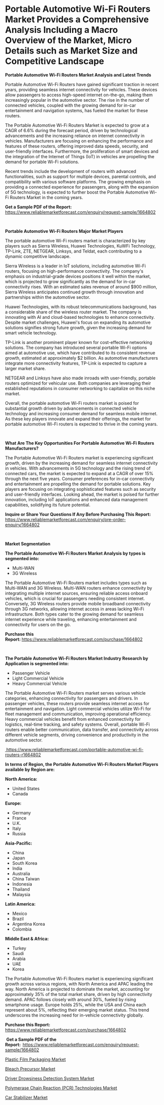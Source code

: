<p><h1>Portable Automotive Wi-Fi Routers Market Provides a Comprehensive Analysis Including a Macro Overview of the Market, Micro Details such as Market Size and Competitive Landscape</h1></p><p><strong>Portable Automotive Wi-Fi Routers Market Analysis and Latest Trends</strong></p>
<p><p>Portable Automotive Wi-Fi Routers have gained significant traction in recent years, providing seamless internet connectivity for vehicles. These devices allow passengers to access high-speed internet on-the-go, making them increasingly popular in the automotive sector. The rise in the number of connected vehicles, coupled with the growing demand for in-car entertainment and navigation systems, has fueled the market for these routers.</p><p>The Portable Automotive Wi-Fi Routers Market is expected to grow at a CAGR of 6.6% during the forecast period, driven by technological advancements and the increasing reliance on internet connectivity in vehicles. Manufacturers are focusing on enhancing the performance and features of these routers, offering improved data speeds, security, and user-friendly interfaces. Furthermore, the proliferation of smart devices and the integration of the Internet of Things (IoT) in vehicles are propelling the demand for portable Wi-Fi solutions. </p><p>Recent trends include the development of routers with advanced functionalities, such as support for multiple devices, parental controls, and compatibility with various software platforms. The growing emphasis on providing a connected experience for passengers, along with the expansion of 5G technology, is expected to further boost the Portable Automotive Wi-Fi Routers Market in the coming years.</p></p>
<p><strong>Get a Sample PDF of the Report:&nbsp;</strong> <a href="https://www.reliablemarketforecast.com/enquiry/request-sample/1664802?utm_campaign=1839&utm_medium=2&utm_source=Github&utm_content=ia&utm_term=09122024&utm_id=portable-automotive-wi-fi-routers">https://www.reliablemarketforecast.com/enquiry/request-sample/1664802</a></p>
<p>&nbsp;</p>
<p><strong>Portable Automotive Wi-Fi Routers Major Market Players</strong></p>
<p><p>The portable automotive Wi-Fi routers market is characterized by key players such as Sierra Wireless, Huawei Technologies, KuWFi Technology, TP-Link, ZTE, NETGEAR, Linksys, and Teldat, each contributing to a dynamic competitive landscape. </p><p>Sierra Wireless is a leader in IoT solutions, including automotive Wi-Fi routers, focusing on high-performance connectivity. The company's emphasis on industrial-grade devices positions it well within the market, which is projected to grow significantly as the demand for in-car connectivity rises. With an estimated sales revenue of around $900 million, Sierra Wireless anticipates continued growth through innovation and partnerships within the automotive sector.</p><p>Huawei Technologies, with its robust telecommunications background, has a considerable share of the wireless router market. The company is innovating with AI and cloud-based technologies to enhance connectivity. Despite market challenges, Huawei's focus on expanding its automotive solutions signifies strong future growth, given the increasing demand for smart vehicle technology.</p><p>TP-Link is another prominent player known for cost-effective networking solutions. The company has introduced several portable Wi-Fi options aimed at automotive use, which have contributed to its consistent revenue growth, estimated at approximately $2 billion. As automotive manufacturers integrate more connectivity features, TP-Link is expected to capture a larger market share.</p><p>NETGEAR and Linksys have also made inroads with user-friendly, portable routers optimized for vehicular use. Both companies are leveraging their established reputations in consumer networking to capitalize on this niche market.</p><p>Overall, the portable automotive Wi-Fi routers market is poised for substantial growth driven by advancements in connected vehicle technology and increasing consumer demand for seamless mobile internet. As these key players innovate and expand their offerings, the market for portable automotive Wi-Fi routers is expected to thrive in the coming years.</p></p>
<p>&nbsp;</p>
<p><strong>What Are The Key Opportunities For Portable Automotive Wi-Fi Routers Manufacturers?</strong></p>
<p><p>The Portable Automotive Wi-Fi Routers market is experiencing significant growth, driven by the increasing demand for seamless internet connectivity in vehicles. With advancements in 5G technology and the rising trend of connected cars, the market is expected to expand at a CAGR of over 15% through the next five years. Consumer preferences for in-car connectivity and entertainment are propelling the demand for portable solutions. Key players are focusing on integrating sophisticated features such as security and user-friendly interfaces. Looking ahead, the market is poised for further innovation, including IoT applications and enhanced data management capabilities, solidifying its future potential.</p></p>
<p><strong>Inquire or Share Your Questions If Any Before Purchasing This Report:</strong> <a href="https://www.reliablemarketforecast.com/enquiry/pre-order-enquiry/1664802?utm_campaign=1839&utm_medium=2&utm_source=Github&utm_content=ia&utm_term=09122024&utm_id=portable-automotive-wi-fi-routers">https://www.reliablemarketforecast.com/enquiry/pre-order-enquiry/1664802</a></p>
<p>&nbsp;</p>
<p><strong>Market Segmentation</strong></p>
<p><strong>The Portable Automotive Wi-Fi Routers Market Analysis by types is segmented into:</strong></p>
<p><ul><li>Multi-WAN</li><li>3G Wireless</li></ul></p>
<p><p>The Portable Automotive Wi-Fi Routers market includes types such as Multi-WAN and 3G Wireless. Multi-WAN routers enhance connectivity by integrating multiple internet sources, ensuring reliable access onboard vehicles, which is crucial for passengers needing consistent internet. Conversely, 3G Wireless routers provide mobile broadband connectivity through 3G networks, allowing internet access in areas lacking Wi-Fi infrastructure. Both types cater to the growing demand for seamless internet experience while traveling, enhancing entertainment and connectivity for users on the go.</p></p>
<p><strong>Purchase this Report:&nbsp;</strong><a href="https://www.reliablemarketforecast.com/purchase/1664802?utm_campaign=1839&utm_medium=2&utm_source=Github&utm_content=ia&utm_term=09122024&utm_id=portable-automotive-wi-fi-routers">https://www.reliablemarketforecast.com/purchase/1664802</a></p>
<p>&nbsp;</p>
<p><strong>The Portable Automotive Wi-Fi Routers Market Industry Research by Application is segmented into:</strong></p>
<p><ul><li>Passenger Vehicle</li><li>Light Commercial Vehicle</li><li>Heavy Commercial Vehicle</li></ul></p>
<p><p>The Portable Automotive Wi-Fi Routers market serves various vehicle categories, enhancing connectivity for passengers and drivers. In passenger vehicles, these routers provide seamless internet access for entertainment and navigation. Light commercial vehicles utilize Wi-Fi for fleet management and communication, improving operational efficiency. Heavy commercial vehicles benefit from enhanced connectivity for logistics, real-time tracking, and safety systems. Overall, portable Wi-Fi routers enable better communication, data transfer, and connectivity across different vehicle segments, driving convenience and productivity in the automotive sector.</p></p>
<p><a href="https://www.reliablemarketforecast.com/portable-automotive-wi-fi-routers-r1664802?utm_campaign=1839&utm_medium=2&utm_source=Github&utm_content=ia&utm_term=09122024&utm_id=portable-automotive-wi-fi-routers">&nbsp;https://www.reliablemarketforecast.com/portable-automotive-wi-fi-routers-r1664802</a></p>
<p><strong>In terms of Region, the Portable Automotive Wi-Fi Routers Market Players available by Region are:</strong></p>
<p>
    <p> <strong> North America: </strong>
        <ul>
            <li>United States</li>
            <li>Canada</li>
        </ul>
        </p> 
    <p> <strong> Europe: </strong>
        <ul>
            <li>Germany</li>
            <li>France</li>
            <li>U.K.</li>
            <li>Italy</li>
            <li>Russia</li>
        </ul>
        </p> 
    <p> <strong> Asia-Pacific: </strong>
        <ul>
            <li>China</li>
            <li>Japan</li>
            <li>South Korea</li>
            <li>India</li>
            <li>Australia</li>
            <li>China Taiwan</li>
            <li>Indonesia</li>
            <li>Thailand</li>
            <li>Malaysia</li>
        </ul>
        </p> 
    <p> <strong> Latin America: </strong>
        <ul>
            <li>Mexico</li>
            <li>Brazil</li>
            <li>Argentina Korea</li>
            <li>Colombia</li>
        </ul>
        </p> 
    <p> <strong> Middle East & Africa: </strong>
        <ul>
            <li>Turkey</li>
            <li>Saudi</li>
            <li>Arabia</li>
            <li>UAE</li>
            <li>Korea</li>
        </ul>
    </p>
    </p>
<p><p>The Portable Automotive Wi-Fi Routers market is experiencing significant growth across various regions, with North America and APAC leading the way. North America is projected to dominate the market, accounting for approximately 35% of the total market share, driven by high connectivity demand. APAC follows closely with around 30%, fueled by rising smartphone usage. Europe holds 25%, while the USA and China each represent about 5%, reflecting their emerging market status. This trend underscores the increasing need for in-vehicle connectivity globally.</p></p>
<p><strong>Purchase this Report: </strong><a href="https://www.reliablemarketforecast.com/purchase/1664802?utm_campaign=1839&utm_medium=2&utm_source=Github&utm_content=ia&utm_term=09122024&utm_id=portable-automotive-wi-fi-routers">https://www.reliablemarketforecast.com/purchase/1664802</a></p>
<p>&nbsp;<strong>Get a Sample PDF of the Report:&nbsp;&nbsp;</strong><a href="https://www.reliablemarketforecast.com/enquiry/request-sample/1664802?utm_campaign=1839&utm_medium=2&utm_source=Github&utm_content=ia&utm_term=09122024&utm_id=portable-automotive-wi-fi-routers">https://www.reliablemarketforecast.com/enquiry/request-sample/1664802</a></p>
<p><strong></strong></p>
<p><p><a href="https://www.linkedin.com/pulse/th-score-market-0ptye?utm_campaign=1839&utm_medium=2&utm_source=Github&utm_content=ia&utm_term=09122024&utm_id=portable-automotive-wi-fi-routers">Plastic Film Packaging Market</a></p><p><a href="https://www.linkedin.com/pulse/th-score-market-0ptye?utm_campaign=1839&utm_medium=2&utm_source=Github&utm_content=ia&utm_term=09122024&utm_id=portable-automotive-wi-fi-routers">Bleach Precursor Market</a></p><p><a href="https://www.linkedin.com/pulse/th-score-market-0ptye?utm_campaign=1839&utm_medium=2&utm_source=Github&utm_content=ia&utm_term=09122024&utm_id=portable-automotive-wi-fi-routers">Driver Drowsiness Detection System Market</a></p><p><a href="https://github.com/sofayahoo2023/Market-Research-Report-List-6/blob/main/polymerase-chain-reaction-pcr-technologies-market.md?utm_campaign=1839&utm_medium=2&utm_source=Github&utm_content=ia&utm_term=09122024&utm_id=portable-automotive-wi-fi-routers">Polymerase Chain Reaction (PCR) Technologies Market</a></p><p><a href="https://www.linkedin.com/pulse/car-stabilizer-market-rise-tracking-77-cagr-2024-2031-key-ssjpe?utm_campaign=1839&utm_medium=2&utm_source=Github&utm_content=ia&utm_term=09122024&utm_id=portable-automotive-wi-fi-routers">Car Stabilizer Market</a></p></p>